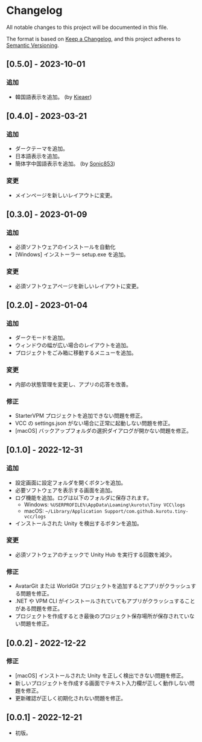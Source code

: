 # Changelog

All notable changes to this project will be documented in this file.

The format is based on [Keep a Changelog](https://keepachangelog.com/en/1.0.0/),
and this project adheres to [Semantic Versioning](https://semver.org/spec/v2.0.0.html).

## [0.5.0] - 2023-10-01

### 追加

- 韓国語表示を追加。 (by [Kieaer](https://github.com/Kieaer))

## [0.4.0] - 2023-03-21

### 追加

- ダークテーマを追加。
- 日本語表示を追加。
- 簡体字中国語表示を追加。 (by [Sonic853](https://github.com/Sonic853))

### 変更

- メインページを新しいレイアウトに変更。

## [0.3.0] - 2023-01-09

### 追加

- 必須ソフトウェアのインストールを自動化
- [Windows] インストーラー setup.exe を追加。

### 変更

- 必須ソフトウェアページを新しいレイアウトに変更。

## [0.2.0] - 2023-01-04

### 追加

- ダークモードを追加。
- ウィンドウの幅が広い場合のレイアウトを追加。
- プロジェクトをごみ箱に移動するメニューを追加。

### 変更

- 内部の状態管理を変更し、アプリの応答を改善。

### 修正

- StarterVPM プロジェクトを追加できない問題を修正。
- VCC の settings.json がない場合に正常に起動しない問題を修正。
- [macOS] バックアップフォルダの選択ダイアログが開かない問題を修正。

## [0.1.0] - 2022-12-31

### 追加

- 設定画面に設定フォルダを開くボタンを追加。
- 必要ソフトウェアを表示する画面を追加。
- ログ機能を追加。ログは以下のフォルダに保存されます。
    - Windows: `%USERPROFILE%\AppData\Loaming\kurotu\Tiny VCC\logs`
    - macOS: `~/Library/Application Support/com.github.kurotu.tiny-vcc/logs`
- インストールされた Unity を検出するボタンを追加。

### 変更

- 必須ソフトウェアのチェックで Unity Hub を実行する回数を減少。

### 修正

- AvatarGit または WorldGit プロジェクトを追加するとアプリがクラッシュする問題を修正。
- .NET や VPM CLI がインストールされていてもアプリがクラッシュすることがある問題を修正。
- プロジェクトを作成するとき最後のプロジェクト保存場所が保存されていない問題を修正。

## [0.0.2] - 2022-12-22

### 修正

- [macOS] インストールされた Unity を正しく検出できない問題を修正。
- 新しいプロジェクトを作成する画面でテキスト入力欄が正しく動作しない問題を修正。
- 更新確認が正しく初期化されない問題を修正。

## [0.0.1] - 2022-12-21

- 初版。
